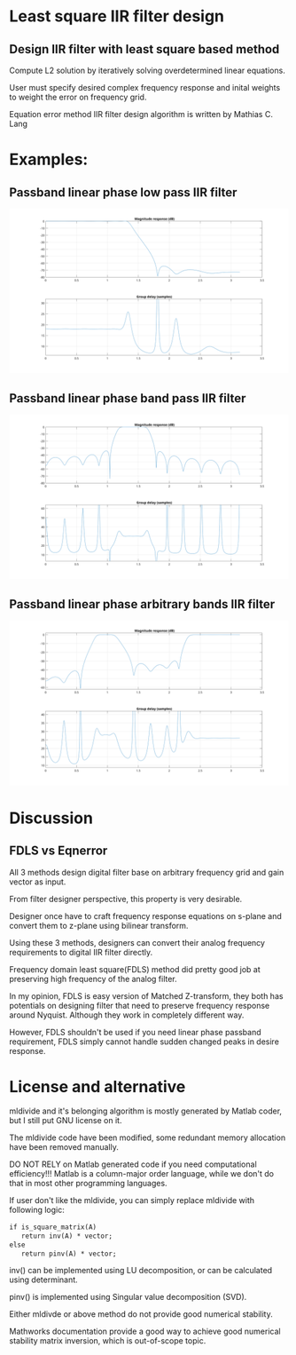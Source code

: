 # Least square IIR filter design
## Design IIR filter with least square based method

Compute L2 solution by iteratively solving overdetermined linear equations.

User must specify desired complex frequency response and inital weights to weight the error on frequency grid.

Equation error method IIR filter design algorithm is written by Mathias C. Lang

# Examples:
## Passband linear phase low pass IIR filter
![Diagram1](./graph/LPF.svg)

## Passband linear phase band pass IIR filter
![Diagram2](./graph/BPF.svg)

## Passband linear phase arbitrary bands IIR filter
![Diagram3](./graph/BPF_HPF.svg)

# Discussion

## FDLS vs Eqnerror
All 3 methods design digital filter base on arbitrary frequency grid and gain vector as input.

From filter designer perspective, this property is very desirable.

Designer once have to craft frequency response equations on s-plane and convert them to z-plane using bilinear transform.

Using these 3 methods, designers can convert their analog frequency requirements to digital IIR filter directly.

Frequency domain least square(FDLS) method did pretty good job at preserving high frequency of the analog filter.

In my opinion, FDLS is easy version of Matched Z-transform, they both has potentials on designing filter that need to preserve frequency response around Nyquist. Although they work in completely different way.

However, FDLS shouldn't be used if you need linear phase passband requirement, FDLS simply cannot handle sudden changed peaks in desire response.

# License and alternative
mldivide and it's belonging algorithm is mostly generated by Matlab coder, but I still put GNU license on it.

The mldivide code have been modified, some redundant memory allocation have been removed manually.

DO NOT RELY on Matlab generated code if you need computational efficiency!!! Matlab is a column-major order language, while we don't do that in most other programming languages.

If user don't like the mldivide, you can simply replace mldivide with following logic:
```
if is_square_matrix(A)
   return inv(A) * vector;
else
   return pinv(A) * vector;
```
inv() can be implemented using LU decomposition, or can be calculated using determinant.

pinv() is implemented using Singular value decomposition (SVD).

Either mldivde or above method do not provide good numerical stability.

Mathworks documentation provide a good way to achieve good numerical stability matrix inversion, which is out-of-scope topic.

